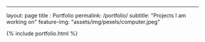---
layout: page
title : Portfolio 
permalink: /portfolio/
subtitle: "Projects I am working on" 
feature-img: "assets/img/pexels/computer.jpeg"



{% include portfolio.html %}
